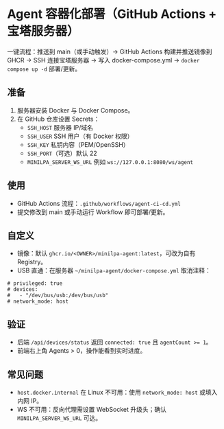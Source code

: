 # Agent 容器化部署（GitHub Actions + 宝塔服务器）

一键流程：推送到 main（或手动触发）→ GitHub Actions 构建并推送镜像到 GHCR → SSH 连接宝塔服务器 → 写入 docker-compose.yml → `docker compose up -d` 部署/更新。

## 准备

1) 服务器安装 Docker 与 Docker Compose。
2) 在 GitHub 仓库设置 Secrets：
   - `SSH_HOST` 服务器 IP/域名
   - `SSH_USER` SSH 用户（有 Docker 权限）
   - `SSH_KEY` 私钥内容（PEM/OpenSSH）
   - `SSH_PORT`（可选）默认 22
   - `MINILPA_SERVER_WS_URL` 例如 `ws://127.0.0.1:8080/ws/agent`

## 使用

- GitHub Actions 流程：`.github/workflows/agent-ci-cd.yml`
- 提交修改到 main 或手动运行 Workflow 即可部署/更新。

## 自定义

- 镜像：默认 `ghcr.io/<OWNER>/minilpa-agent:latest`，可改为自有 Registry。
- USB 直通：在服务器 `~/minilpa-agent/docker-compose.yml` 取消注释：

```
# privileged: true
# devices:
#   - "/dev/bus/usb:/dev/bus/usb"
# network_mode: host
```

## 验证

- 后端 `/api/devices/status` 返回 `connected: true` 且 `agentCount >= 1`。
- 前端右上角 Agents > 0，操作能看到实时进度。

## 常见问题

- `host.docker.internal` 在 Linux 不可用：使用 `network_mode: host` 或填入内网 IP。
- WS 不可用：反向代理需设置 WebSocket 升级头；确认 `MINILPA_SERVER_WS_URL` 可达。
